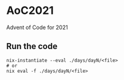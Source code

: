 # AoC2021
Advent of Code for 2021

## Run the code
```
nix-instantiate --eval ./days/dayN/<file>
# or
nix eval -f ./days/dayN/<file>
```
